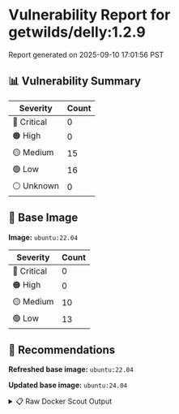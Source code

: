 # Vulnerability Report for getwilds/delly:1.2.9

Report generated on 2025-09-10 17:01:56 PST

## 📊 Vulnerability Summary

| Severity | Count |
|----------|-------|
| 🔴 Critical | 0 |
| 🟠 High | 0 |
| 🟡 Medium | 15 |
| 🟢 Low | 16 |
| ⚪ Unknown | 0 |

## 🐳 Base Image

**Image:** `ubuntu:22.04`

| Severity | Count |
|----------|-------|
| 🔴 Critical | 0 |
| 🟠 High | 0 |
| 🟡 Medium | 10 |
| 🟢 Low | 13 |

## 🔄 Recommendations

**Refreshed base image:** `ubuntu:22.04`

**Updated base image:** `ubuntu:24.04`

<details>
<summary>📋 Raw Docker Scout Output</summary>

```text
Target               │  getwilds/delly:1.2.9  │    0C     0H    15M    16L   
    digest             │  818d5ade2efd                  │                              
  Base image           │  ubuntu:22.04                  │    0C     0H    10M    13L   
  Refreshed base image │  ubuntu:22.04                  │    0C     0H     3M    12L   
                       │                                │                  -7     -1   
  Updated base image   │  ubuntu:24.04                  │    0C     0H     4M     5L   
                       │                                │                  -6     -8   

What's next:
    View vulnerabilities → docker scout cves getwilds/delly:1.2.9
    View base image update recommendations → docker scout recommendations getwilds/delly:1.2.9
    Include policy results in your quickview by supplying an organization → docker scout quickview getwilds/delly:1.2.9 --org <organization>
```
</details>
